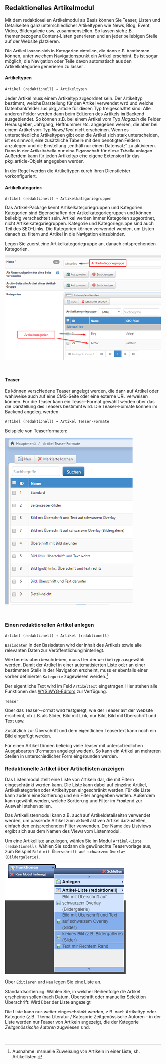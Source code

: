 ## Redaktionelles Artikelmodul

Mit dem redaktionellen Artikelmodul als Basis können Sie Teaser, Listen und Detailseiten ganz unterschiedlicher Artikeltypen wie News, Blog, Event, Video, Bildergalerie usw. zusammenstellen. So lassen sich z.B. themenbezogene Content-Listen generieren und an jeder beliebigen Stelle auf der Website platzieren.

Die Artikel lassen sich in Kategorien einteilen, die dann z.B. bestimmen können, unter welchem Navigationspunkt ein Artikel erscheint. Es ist sogar möglich, die Navigation oder Teile davon automatisch aus den Artikelkategorien generieren zu lassen.

#### Artikeltypen

    Artikel (redaktionell) → Artikeltypen

Jeder Artikel muss einem Artikeltyp zugeordnet sein. Der Artikeltyp bestimmt, welche Darstellung für den Artikel verwendet wird und welche Datenbankfelder aus pkg_article für diesen Typ freigeschaltet sind. Alle anderen Felder werden dann beim Editieren des Artikels im Backend ausgeblendet. So können z.B. bei einem Artikel vom Typ *Magazin* die Felder Herausgeber, Jahrgang, Heftnummer etc. angegeben werden, die aber bei einem Artikel vom Typ *News/Text* nicht erscheinen. 
Wenn es unterschiedliche Artikeltypen gibt oder die Artikel sich stark unterscheiden, ist es sinnvoll, eine zusätzliche Tabelle mit den benötigten Feldern anzulegen und die Einstellung „enthält nur einen Datensatz“ zu aktivieren. Dann in der Artikeltabelle nur eine Eigenschaft für diese Tabelle anlegen.
Außerdem kann für jeden Artikeltyp eine eigene Extension für das pkg_article-Objekt angegeben werden. 

In der Regel werden die Artikeltypen durch Ihren Dienstleister vorkonfiguriert.

#### Artikelkategorien

    Artikel (redaktionell) → Artikelkategoriegruppen
    
Das Artikel-Package kennt Artikelkategoriegruppen und Kategorien. Kategorien sind Eigenschaften der Artikelkategoriegruppen und können beliebig verschachtelt sein. Artikel werden immer Kategorien zugeordnet, nicht Artikelkategoriegruppen. Kategorie und Kategoriegruppe sind auch Teil des SEO-Links. Die Kategorien können verwendet werden, um Listen danach zu filtern und Artikel  in die Navigation einzubinden.

Legen Sie zuerst eine Artikelkategoriegruppe an, danach entsprechenden Kategorien.

![](/assets/artikelkategorien.png)

<br>

#### Teaser
   
Es können verschiedene Teaser angelegt werden, die dann auf Artikel oder wahlweise auch auf eine CMS-Seite oder eine externe URL verweisen können. Für die Teaser kann ein Teaser-Format gewählt werden über das die Darstellung des Teasers bestimmt wird. Die Teaser-Formate können im Backend angelegt werden. 

    Artikel (redaktionell) → Artikel Teaser-Formate

Beispiele von Teaserformaten:

![](/assets/teaserformate.png)

<br>

### Einen redaktionellen Artikel anlegen

    Artikel (redaktionell) → Artikel (redaktionell)

`Basisdaten`
In den Basisdaten wird der Inhalt des Artikels sowie alle relevanten Daten zur Veröffentlichung hinterlegt.

Wie bereits oben beschrieben, muss hier der `Artikeltyp` ausgewählt werden. Damit der Artikel in einer automatisierten Liste oder an einer bestimmten Stelle in der Navigation erscheint, muss er ebenfalls einer vorher definierten `Kategorie` zugewiesen werden.[^1]

Der eigentliche Text wird im Feld `Artikeltext` eingetragen. Hier stehen alle Funktionen des [WYSIWYG-Editors](/ckeditor.md) zur Verfügung.



`Teaser`

Über das Teaser-Format wird festgelegt, wie der Teaser auf der Website erscheint, ob z.B. als Slider, Bild mit Link, nur Bild, Bild mit Überschrift und Text usw.

Zusätzlich zur Überschrift und dem eigentlichen Teasertext kann noch ein Bild eingefügt werden.

Für einen Artikel können beliebig viele Teaser mit unterschiedlichen Ausgabearten (Formaten angelegt werden). So kann ein Artikel an mehreren Stellen in unterschiedlicher Form eingebunden werden.

### Redaktionelle Artikel über Artikellisten anzeigen

Das Listenmodul stellt eine Liste von Artikeln dar, die mit Filtern eingeschränkt werden kann. Die Liste kann dabei auf einzelne Artikel, Artikelkategorien oder Artikeltypen eingeschränkt werden. Für die Liste kann zudem eine Sortierung und ein Filter angegeben werden. Außerdem kann gewählt werden, welche Sortierung und Filter im Frontend zur Auswahl stehen sollen. 

Das Artikellistenmodul kann z.B. auch auf Artikeldetailseiten verwendet werden, um passende Artikel zum aktuell aktiven Artikel darzustellen, einfach den entsprechenden Filter verwenden. Der Name des Listviews ergibt sich aus dem Namen des Views vom Listenmodul. 

Um eine Artikelliste anzulegen, wählen Sie im Modul `Artikel-Liste (redaktionell)`. Wählen Sie sodann die gewünschte Teaservorlage aus, zum Beispiel `Bild mit Überschrift auf schwarzem Overlay (Bildergalerie)`.

![](/assets/red_artikelliste1.png)

Über `Editieren` und `Neu` legen Sie eine Liste an.

Standardsortierung: Wählen Sie, in welcher Reihenfolge die Artikel erscheinen sollen (nach Datum, Überschrift oder manueller Selektion
Überschrift: Wird über der Liste angezeigt

Die Liste kann nun weiter eingeschränkt werden, z.B. nach Artikeltyp oder Kategorie (z.B. Thema Literatur / Kategorie Zeitgenössische Autoren - in der Liste werden nur Teaser von Artikeln angezeigt, die der Kategorie *Zeitgenössische Autoren* zugwiesen sind.


<br>


[^1]: Ausnahme: manuelle Zuweisung von Artikeln in einer Liste, sh. Artikellisten.





